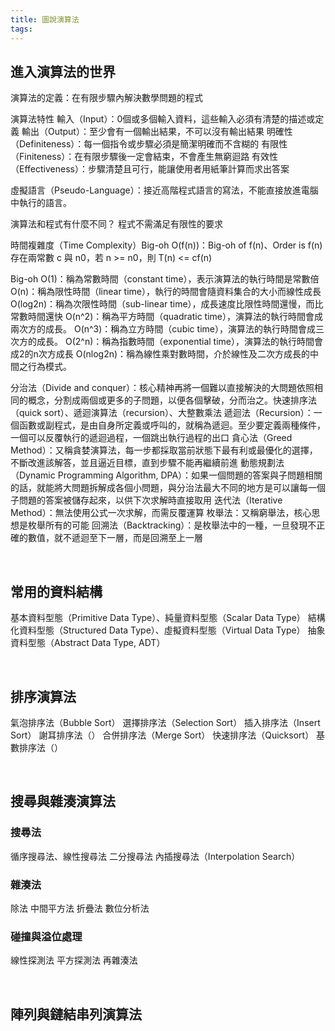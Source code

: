 ```yaml
---
title: 圖說演算法
tags:
---
```


## 進入演算法的世界
演算法的定義：在有限步驟內解決數學問題的程式

演算法特性
輸入（Input）：0個或多個輸入資料，這些輸入必須有清楚的描述或定義
輸出（Output）：至少會有一個輸出結果，不可以沒有輸出結果
明確性（Definiteness）：每一個指令或步驟必須是簡潔明確而不含糊的
有限性（Finiteness）：在有限步驟後一定會結束，不會產生無窮迴路
有效性（Effectiveness）：步驟清楚且可行，能讓使用者用紙筆計算而求出答案

虛擬語言（Pseudo-Language）：接近高階程式語言的寫法，不能直接放進電腦中執行的語言。

演算法和程式有什麼不同？
程式不需滿足有限性的要求

時間複雜度（Time Complexity）Big-oh
O(f(n))：Big-oh of f(n)、Order is f(n)
存在兩常數 c 與 n0，若 n >= n0，則 T(n) <= cf(n)

Big-oh
O(1)：稱為常數時間（constant time），表示演算法的執行時間是常數倍
O(n)：稱為限性時間（linear time），執行的時間會隨資料集合的大小而線性成長
O(log2n)：稱為次限性時間（sub-linear time），成長速度比限性時間還慢，而比常數時間還快
O(n^2)：稱為平方時間（quadratic time），演算法的執行時間會成兩次方的成長。
O(n^3)：稱為立方時間（cubic time），演算法的執行時間會成三次方的成長。
O(2^n)：稱為指數時間（exponential time），演算法的執行時間會成2的n次方成長
O(nlog2n)：稱為線性乘對數時間，介於線性及二次方成長的中間之行為模式。

分治法（Divide and conquer）：核心精神再將一個難以直接解決的大問題依照相同的概念，分割成兩個或更多的子問題，以便各個擊破，分而治之。快速排序法（quick sort）、遞迴演算法（recursion）、大整數乘法
遞迴法（Recursion）：一個函數或副程式，是由自身所定義或呼叫的，就稱為遞迴。至少要定義兩種條件，一個可以反覆執行的遞迴過程，一個跳出執行過程的出口
貪心法（Greed Method）：又稱貪婪演算法，每一步都採取當前狀態下最有利或最優化的選擇，不斷改進該解答，並且逼近目標，直到步驟不能再繼續前進
動態規劃法（Dynamic Programming Algorithm, DPA）：如果一個問題的答案與子問題相關的話，就能將大問題拆解成各個小問題，與分治法最大不同的地方是可以讓每一個子問題的答案被儲存起來，以供下次求解時直接取用
迭代法（Iterative Method）：無法使用公式一次求解，而需反覆運算
枚舉法：又稱窮舉法，核心思想是枚舉所有的可能
回溯法（Backtracking）：是枚舉法中的一種，一旦發現不正確的數值，就不遞迴至下一層，而是回溯至上一層

<br/>

## 常用的資料結構
基本資料型態（Primitive Data Type）、純量資料型態（Scalar Data Type）
結構化資料型態（Structured Data Type）、虛擬資料型態（Virtual Data Type）
抽象資料型態（Abstract Data Type, ADT）

<br/>

## 排序演算法
氣泡排序法（Bubble Sort）
選擇排序法（Selection Sort）
插入排序法（Insert Sort）
謝耳排序法（）
合併排序法（Merge Sort）
快速排序法（Quicksort）
基數排序法（）

<br/>

## 搜尋與雜湊演算法

### 搜尋法
循序搜尋法、線性搜尋法
二分搜尋法
內插搜尋法（Interpolation Search）

### 雜湊法
除法
中間平方法
折疊法
數位分析法

### 碰撞與溢位處理
線性探測法
平方探測法
再雜湊法

<br/>

## 陣列與鏈結串列演算法
